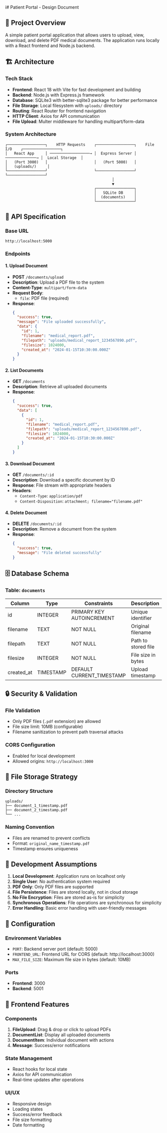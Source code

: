 
i# Patient Portal - Design Document

## 🎯 Project Overview
A simple patient portal application that allows users to upload, view, download, and delete PDF medical documents. The application runs locally with a React frontend and Node.js backend.

## 🏗️ Architecture

### Tech Stack
- **Frontend**: React 18 with Vite for fast development and building
- **Backend**: Node.js with Express.js framework
- **Database**: SQLite3 with better-sqlite3 package for better performance
- **File Storage**: Local filesystem with `uploads/` directory
- **Routing**: React Router for frontend navigation
- **HTTP Client**: Axios for API communication
- **File Upload**: Multer middleware for handling multipart/form-data

### System Architecture
```
┌─────────────────┐    HTTP Requests    ┌─────────────────┐    File I/O    ┌─────────────────┐
│   React App     │ ──────────────────→ │  Express Server │ ──────────────→ │  Local Storage  │
│   (Port 3000)   │                     │   (Port 5000)   │                │   (uploads/)     │
└─────────────────┘                     └─────────────────┘                └─────────────────┘
                                                │
                                                ▼
                                        ┌─────────────────┐
                                        │   SQLite DB     │
                                        │  (documents)    │
                                        └─────────────────┘
```

## 🔌 API Specification

### Base URL
```
http://localhost:5000
```

### Endpoints

#### 1. Upload Document
- **POST** `/documents/upload`
- **Description**: Upload a PDF file to the system
- **Content-Type**: `multipart/form-data`
- **Request Body**: 
  - `file`: PDF file (required)
- **Response**:
  ```json
  {
    "success": true,
    "message": "File uploaded successfully",
    "data": {
      "id": 1,
      "filename": "medical_report.pdf",
      "filepath": "uploads/medical_report_1234567890.pdf",
      "filesize": 1024000,
      "created_at": "2024-01-15T10:30:00.000Z"
    }
  }
  ```

#### 2. List Documents
- **GET** `/documents`
- **Description**: Retrieve all uploaded documents
- **Response**:
  ```json
  {
    "success": true,
    "data": [
      {
        "id": 1,
        "filename": "medical_report.pdf",
        "filepath": "uploads/medical_report_1234567890.pdf",
        "filesize": 1024000,
        "created_at": "2024-01-15T10:30:00.000Z"
      }
    ]
  }
  ```

#### 3. Download Document
- **GET** `/documents/:id`
- **Description**: Download a specific document by ID
- **Response**: File stream with appropriate headers
- **Headers**:
  - `Content-Type`: `application/pdf`
  - `Content-Disposition`: `attachment; filename="filename.pdf"`

#### 4. Delete Document
- **DELETE** `/documents/:id`
- **Description**: Remove a document from the system
- **Response**:
  ```json
  {
    "success": true,
    "message": "File deleted successfully"
  }
  ```

## 🗄️ Database Schema

### Table: `documents`
| Column      | Type      | Constraints                    | Description                    |
|-------------|-----------|--------------------------------|--------------------------------|
| id          | INTEGER   | PRIMARY KEY AUTOINCREMENT     | Unique identifier              |
| filename    | TEXT      | NOT NULL                      | Original filename              |
| filepath    | TEXT      | NOT NULL                      | Path to stored file            |
| filesize    | INTEGER   | NOT NULL                      | File size in bytes             |
| created_at  | TIMESTAMP | DEFAULT CURRENT_TIMESTAMP      | Upload timestamp               |

## 🔒 Security & Validation

### File Validation
- Only PDF files (`.pdf` extension) are allowed
- File size limit: 10MB (configurable)
- Filename sanitization to prevent path traversal attacks

### CORS Configuration
- Enabled for local development
- Allowed origins: `http://localhost:3000`

## 📁 File Storage Strategy

### Directory Structure
```
uploads/
├── document_1_timestamp.pdf
├── document_2_timestamp.pdf
└── ...
```

### Naming Convention
- Files are renamed to prevent conflicts
- Format: `original_name_timestamp.pdf`
- Timestamp ensures uniqueness

## 🚀 Development Assumptions

1. **Local Development**: Application runs on localhost only
2. **Single User**: No authentication system required
3. **PDF Only**: Only PDF files are supported
4. **File Persistence**: Files are stored locally, not in cloud storage
5. **No File Encryption**: Files are stored as-is for simplicity
6. **Synchronous Operations**: File operations are synchronous for simplicity
7. **Error Handling**: Basic error handling with user-friendly messages

## 🔧 Configuration

### Environment Variables
- `PORT`: Backend server port (default: 5000)
- `FRONTEND_URL`: Frontend URL for CORS (default: http://localhost:3000)
- `MAX_FILE_SIZE`: Maximum file size in bytes (default: 10MB)

### Ports
- **Frontend**: 3000
- **Backend**: 5001

## 📱 Frontend Features

### Components
1. **FileUpload**: Drag & drop or click to upload PDFs
2. **DocumentList**: Display all uploaded documents
3. **DocumentItem**: Individual document with actions
4. **Message**: Success/error notifications

### State Management
- React hooks for local state
- Axios for API communication
- Real-time updates after operations

### UI/UX
- Responsive design
- Loading states
- Success/error feedback
- File size formatting
- Date formatting
